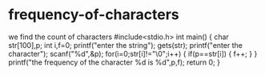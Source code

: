 # frequency-of-characters
we find the count of characters
#include<stdio.h>
int main()
{
char str[100],p;
int i,f=0;
printf("enter the string");
gets(str);
printf("enter the character");
scanf("%d",&p);
for(i=0;str[i]!="\0";i++)
{
if(p==str[i])
{
f++;
}
}
printf("the frequency of the character %d is %d",p,f);
return 0;
}
